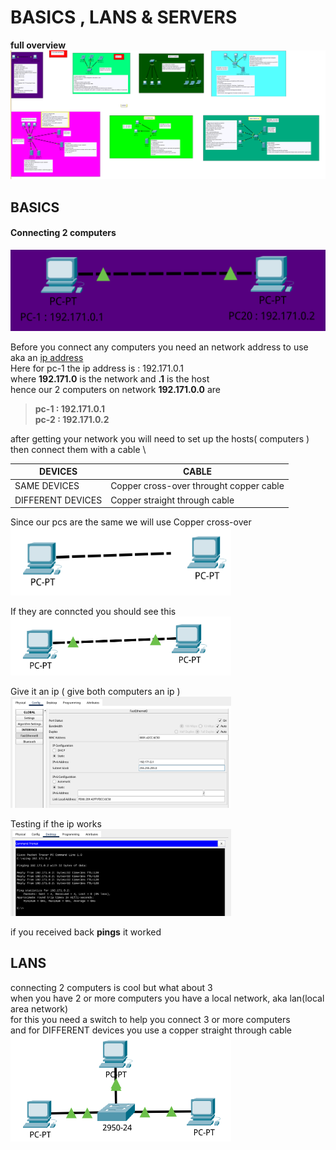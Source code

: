 # BASICS , LANS & SERVERS

**full overview**
![image](./basics_lan_servers.png)

## BASICS

#### Connecting 2 computers

![two computers connected together in cisco pt](./images/2comps.png)

Before you connect any computers you need an network address to use
aka an [ip address](https://en.wikipedia.org/wiki/IP_address) \
Here for pc-1 the ip address is : 192.171.0.1 \
where **192.171.0** is the network and **.1** is the host \
hence our 2 computers on network **192.171.0.0** are

> **pc-1 : 192.171.0.1** \
> **pc-2 : 192.171.0.2**

after getting your network you will need to set up the hosts( computers ) \
then connect them with a cable \

| DEVICES           | CABLE                                   |
| ----------------- | --------------------------------------- |
| SAME DEVICES      | Copper cross-over throught copper cable |
| DIFFERENT DEVICES | Copper straight through cable           |

Since our pcs are the same we will use Copper cross-over \
<img src="./images/connecting2comp.pmg" alt="two computers connected together" height="50%" width="70%"  />

If they are conncted you should see this \
<img src="./images/connected2comp.png" alt="pinging" height="50%" width="70%"  />

Give it an ip ( give both computers an ip ) \
<img src="./images/setip2comp.png" alt="pinging" height="50%" width="70%"  />

Testing if the ip works \
<img src="./images/term2comp.png" alt="pinging" height="50%" width="70%"  />

if you received back **pings** it worked

## LANS

connecting 2 computers is cool but what about 3 \
when you have 2 or more computers you have a local network, aka lan(local area network) \
for this you need a switch to help you connect 3 or more computers \
and for DIFFERENT devices you use a copper straight through cable \
<img src="./images/lan.png" alt="pinging" height="50%" width="70%"  />
